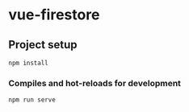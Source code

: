 # vue-firestore

## Project setup
```
npm install
```

### Compiles and hot-reloads for development
```
npm run serve
```


